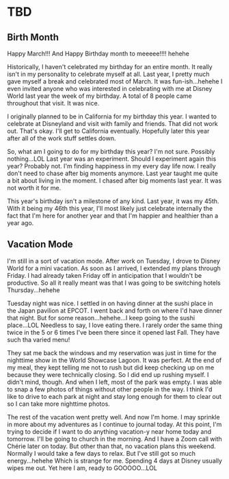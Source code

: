 # TBD

## Birth Month

Happy March!!! And Happy Birthday month to meeeee!!!! hehehe

Historically, I haven't celebrated my birthday for an entire month. It really isn't in my personality to celebrate myself at all. Last year, I pretty much gave myself a break and celebrated most of March. It was fun-ish...hehehe I even invited anyone who was interested in celebrating with me at Disney World last year the week of my birthday. A total of 8 people came throughout that visit. It was nice.

I originally planned to be in California for my birthday this year. I wanted to celebrate at Disneyland and visit with family and friends. That did not work out. That's okay. I'll get to California eventually. Hopefully later this year after all of the work stuff settles down.

So, what am I going to do for my birthday this year? I'm not sure. Possibly nothing...LOL Last year was an experiment. Should I experiment again this year? Probably not. I'm finding happiness in my every day life now. I really don't need to chase after big moments anymore. Last year taught me quite a bit about living in the moment. I chased after big moments last year. It was not worth it for me.

This year's birthday isn't a milestone of any kind. Last year, it was my 45th. With it being my 46th this year, I'll most likely just celebrate internally the fact that I'm here for another year and that I'm happier and healthier than a year ago.

## Vacation Mode

I'm still in a sort of vacation mode. After work on Tuesday, I drove to Disney World for a mini vacation. As soon as I arrived, I extended my plans through Friday. I had already taken Friday off in anticipation that I wouldn't be productive. So all it really meant was that I was going to be switching hotels Thursday...hehehe

Tuesday night was nice. I settled in on having dinner at the sushi place in the Japan pavilion at EPCOT. I went back and forth on where I'd have dinner that night. But for some reason...hehehe...I keep going to the sushi place...LOL Needless to say, I love eating there. I rarely order the same thing twice in the 5 or 6 times I've been there since it opened last Fall. They have such tha varied menu!

They sat me back the windows and my reservation was just in time for the nighttime show in the World Showcase Lagoon. It was perfect. At the end of my meal, they kept telling me not to rush but did keep checking up on me because they were technically closing. So I did end up rushing myself. I didn't mind, though. And when I left, most of the park was empty. I was able to snap a few photos of things without other people in the way. I think I'd like to drive to each park at night and stay long enough for them to clear out so I can take more nighttime photos.

The rest of the vacation went pretty well. And now I'm home. I may sprinkle in more about my adventures as I continue to journal today. At this point, I'm trying to decide if I want to do anything vacation-y near home today and tomorrow. I'll be going to church in the morning. And I have a Zoom call with Chérie later on today. But other than that, no vacation plans this weekend. Normally I would take a few days to relax. But I've still got so much energy...hehehe Which is strange for me. Spending 4 days at Disney usually wipes me out. Yet here I am, ready to GOOOOO...LOL

